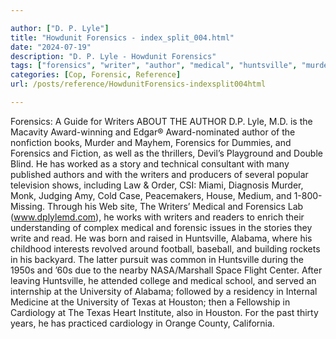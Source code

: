 ```yaml
---

author: ["D. P. Lyle"]
title: "Howdunit Forensics - index_split_004.html"
date: "2024-07-19"
description: "D. P. Lyle - Howdunit Forensics"
tags: ["forensics", "writer", "author", "medical", "huntsville", "murder", "story", "alabama", "university", "texas", "houston", "cardiology", "guide", "lyle", "macavity", "nonfiction", "book", "mayhem", "dummy", "fiction", "well", "thriller", "devil", "playground", "double"]
categories: [Cop, Forensic, Reference]
url: /posts/reference/HowdunitForensics-indexsplit004html

---
```



Forensics: A Guide for Writers
ABOUT THE AUTHOR 
D.P. Lyle, M.D. is the Macavity Award-winning and Edgar® Award-nominated author of the nonfiction books, Murder and Mayhem, Forensics for Dummies, and Forensics and Fiction, as well as the thrillers, Devil’s Playground and Double Blind.
He has worked as a story and technical consultant with many published authors and with the writers and producers of several popular television shows, including Law & Order, CSI: Miami, Diagnosis Murder, Monk, Judging Amy, Cold Case, Peacemakers, House, Medium, and 1-800-Missing.
Through his Web site, The Writers’ Medical and Forensics Lab (www.dplylemd.com), he works with writers and readers to enrich their understanding of complex medical and forensic issues in the stories they write and read.
He was born and raised in Huntsville, Alabama, where his childhood interests revolved around football, baseball, and building rockets in his backyard. The latter pursuit was common in Huntsville during the 1950s and ’60s due to the nearby NASA/Marshall Space Flight Center.
After leaving Huntsville, he attended college and medical school, and served an internship at the University of Alabama; followed by a residency in Internal Medicine at the University of Texas at Houston; then a Fellowship in Cardiology at The Texas Heart Institute, also in Houston. For the past thirty years, he has practiced cardiology in Orange County, California. 
